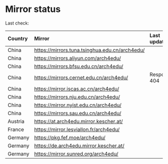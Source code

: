 <script src="./time.js"></script>
# Mirror status
Last check: <script type="text/javascript">localize(1710235368.8739946);</script>

|Country|Mirror|Last update|
|:------|:-----|:----------|
|China|https://mirrors.tuna.tsinghua.edu.cn/arch4edu/|<script type="text/javascript">localize(1710225144);</script>|
|China|https://mirrors.aliyun.com/arch4edu/|<script type="text/javascript">localize(1710182031);</script>|
|China|https://mirrors.bfsu.edu.cn/arch4edu/|<script type="text/javascript">localize(1710182031);</script>|
|China|https://mirrors.cernet.edu.cn/arch4edu/|Response 404|
|China|https://mirror.iscas.ac.cn/arch4edu/|<script type="text/javascript">localize(1710182031);</script>|
|China|https://mirrors.nju.edu.cn/arch4edu/|<script type="text/javascript">localize(1710182031);</script>|
|China|https://mirror.nyist.edu.cn/arch4edu/|<script type="text/javascript">localize(1710182031);</script>|
|China|https://mirrors.sau.edu.cn/arch4edu/|<script type="text/javascript">localize(1710182031);</script>|
|Austria|https://at.arch4edu.mirror.kescher.at/|<script type="text/javascript">localize(1710225144);</script>|
|France|https://mirror.lesviallon.fr/arch4edu/|<script type="text/javascript">localize(1710182031);</script>|
|Germany|https://pkg.fef.moe/arch4edu/|<script type="text/javascript">localize(1710225144);</script>|
|Germany|https://de.arch4edu.mirror.kescher.at/|<script type="text/javascript">localize(1710225144);</script>|
|Germany|https://mirror.sunred.org/arch4edu/|<script type="text/javascript">localize(1710225144);</script>|

<script src="./tablefilter/tablefilter.js"></script>
<script src="./table.js"></script>
